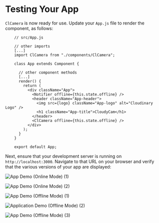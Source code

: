 # Testing Your App

`ClCamera` is now ready for use. Update your `App.js` file to render the component, as follows:

```text
    // src/App.js

    // other imports
    [...]
    import ClCamera from "./components/ClCamera";

    class App extends Component {

      // other component methods
      [...]
      render() {
        return (
          <div className="App">
            <Notifier offline={this.state.offline} />
            <header className="App-header">
              <img src={logo} className="App-logo" alt="Cloudinary Logo" />
              <h1 className="App-title">CloudyCam</h1>
            </header>
            <ClCamera offline={this.state.offline} />
          </div>
        );
      }
    }

    export default App;
```

Next, ensure that your development server is running on `http://localhost:3000`. Navigate to that URL on your browser and verify that the various versions of your app are displayed:

![App Demo \(Online Mode\) \(1\)](.gitbook/assets/cl-7.png)

![App Demo \(Online Mode\) \(2\)](.gitbook/assets/cl-8.png)

![App Demo \(Offline Mode\) \(1\)](.gitbook/assets/cl-9.png)

![Application Demo \(Offline Mode\) \(2\)](.gitbook/assets/cl-10.png)

![App Demo \(Offline Mode\) \(3\)](.gitbook/assets/cl-11.png)

